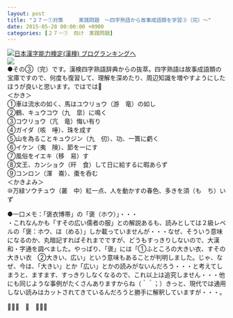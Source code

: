 ```yaml
---
layout: post
title: "２７－①対策　　　実践問題　～四字熟語から故事成語類を学習③（完）～"
date: 2015-05-28 00:00:00 +0900
categories: [２７－①　向け　実践問題]
---
```


[![](/syuusyuu9701/assets/images/２７－①対策-実践問題-～四字熟語から故事成語類を学習③（完）～-br_c_3028_1.gif)](http://blog.with2.net/link.php?1659096:3028 "日本漢字能力検定(漢検) ブログランキングへ")[日本漢字能力検定(漢検) ブログランキングへ](http://blog.with2.net/link.php?1659096:3028)  
![](/syuusyuu9701/assets/images/２７－①対策-実践問題-～四字熟語から故事成語類を学習③（完）～-730239338f3afc1aac4b8d2b0e074a04.jpg)  
●その③（完）です。漢検四字熟語辞典からの抜萃。四字熟語は故事成語類の宝庫ですので、何度も復習して、理解を深めたり、周辺知識を増やすようにしたほうが良いと思います。ではでは👋  
＜かき＞  
①車は流水の如く、馬はユウリョウ（游　竜）の如し  
②鶴、キュウコウ（九　皐）に鳴く  
③コウリョウ（亢　竜）悔い有り  
④ガイダ（咳　唾）、珠を成す  
⑤山を為ることキュウジン（九　仞）、功、一簣に虧く  
⑥イケン（夷　険）、節を一にす  
⑦風俗をイエキ（移　易）す  
⑧文王、カンショク（旰　食）して日に給するに暇あらず  
⑨コンロン（渾　崙）、棗を呑む  
＜かきよみ＞  
⑩万緑ソウチュウ（叢　中）紅一点、人を動かすの春色、多きを須（も　ち）いず  
  
●一口メモ：「褒衣博帯」の「褒（ホウ）」・・・  
・これなんかも「すその広い儒者の服」との解説あるも、読みとしては２級レベルの「褒：ホウ、ほ（める）」しか載っていませんが・・・なぜ、そういう意味になるのか、丸暗記すればそれまでですが、どうもすっきりしないので、大漢和・字通を調べました。やっぱり、「褒」には「①ふところの大きい衣、すその大きい衣　②大きい、広い」という意味もあることが判明しました。じゃ、なぜ、今は、「大きい」とか「広い」とかの読みがないんだろう・・・と考えてしまうと、ますます、すっきりしなくなるので、これ以上は追究しません・・・他にも同じような事例がたくさんありますからね（＾＾；）きっと、現代では通用しない読みはカットされてきているんだろうと勝手に解釈していますが・・・。  
  
👋👋👋　🐑　👋👋👋  